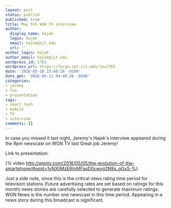 ```yaml
---
layout: post
status: publish
published: true
title: May 5th WGN TV interview
author:
  display_name: hajek
  login: hajek
  email: hajek@iit.edu
  url: ''
author_login: hajek
author_email: hajek@iit.edu
wordpress_id: 1703
wordpress_url: https://forge.sat.iit.edu/?p=1703
date: '2016-05-10 23:48:26 -0500'
date_gmt: '2016-05-11 04:48:26 -0500'
categories:
- jeremy
- fun
- presentation
tags:
- smart tech
- mobile
- TV
- interview
comments: []
---
```

<p>In case you missed it last night, Jeremy's Hajek's interview appeared during the 9pm newscast on WGN TV last  Great job Jeremy!</p>
<p>Link to presentation:<br />

{% video http://wgntv.com/2016/05/05/the-evolution-of-the-smartphone/#ooid=1yNXliMzE6tnMFasD0cwyq2N9s_gGxS-%}

<p>Just a side note, since this is the critical news rating time period for television stations (future advertising rates are set based on ratings for this month) news stories are carefully selected to generate maximum ratings. WGN News is the number one newscast in this time period. Appearing in a news story during this broadcast is significant.</p>
